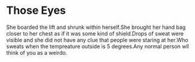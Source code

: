 # Those Eyes

She boarded the lift and shrunk within herself.She brought her hand bag closer to her chest as if it was some kind of shield.Drops of sweat were visible and she did not have any clue that people were staring at her.Who sweats when the tempreature outside is 5 degrees.Any normal person wll think of you as a weirdo.
